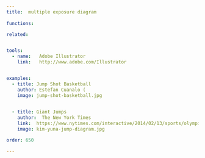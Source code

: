 ```yaml
---
title:  multiple exposure diagram
  
functions:

related:


tools:
  - name:   Adobe Illustrator
    link:   http://www.adobe.com/Illustrator


examples:
  - title: Jump Shot Basketball
    author: Estefan Cuanalo (
    image: jump-shot-basketball.jpg

    
  - title: Giant Jumps
    author:  The New York Times
    link:  https://www.nytimes.com/interactive/2014/02/13/sports/olympics/figure-skating-jumps.html
    image: kim-yuna-jump-diagram.jpg

order: 650

---
```



